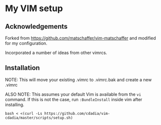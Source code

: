 # My VIM setup

## Acknowledgements

Forked from https://github.com/matschaffer/vim-matschaffer and modified for my configuration.

Incorporated a number of ideas from other vimrcs.

## Installation

NOTE: This will move your existing .vimrc to .vimrc.bak and create a new .vimrc

ALSO NOTE: This assumes your default Vim is available from the `vi` command. If this is not the case, run `:BundleInstall` inside vim after installing.

    bash < <(curl -Ls https://github.com/cdadia/vim-cdadia/master/scripts/setup.sh)


